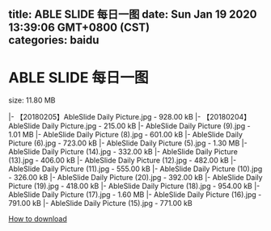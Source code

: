 
title: ABLE SLIDE 每日一图
date: Sun Jan 19 2020 13:39:06 GMT+0800 (CST)    
categories: baidu
---

# ABLE SLIDE 每日一图
size: 11.80 MB
 
 
|- 【20180205】AbleSlide Daily Picture.jpg - 928.00 kB
|- 【20180204】AbleSlide Daily Picture.jpg - 215.00 kB
|- AbleSlide Daily Picture (9).jpg - 1.01 MB
|- AbleSlide Daily Picture (8).jpg - 601.00 kB
|- AbleSlide Daily Picture (6).jpg - 723.00 kB
|- AbleSlide Daily Picture (5).jpg - 1.30 MB
|- AbleSlide Daily Picture (14).jpg - 332.00 kB
|- AbleSlide Daily Picture (13).jpg - 406.00 kB
|- AbleSlide Daily Picture (12).jpg - 482.00 kB
|- AbleSlide Daily Picture (11).jpg - 555.00 kB
|- AbleSlide Daily Picture (10).jpg - 326.00 kB
|- AbleSlide Daily Picture  (20).jpg - 392.00 kB
|- AbleSlide Daily Picture  (19).jpg - 418.00 kB
|- AbleSlide Daily Picture  (18).jpg - 954.00 kB
|- AbleSlide Daily Picture  (17).jpg - 1.60 MB
|- AbleSlide Daily Picture  (16).jpg - 791.00 kB
|- AbleSlide Daily Picture  (15).jpg - 771.00 kB

[How to download](https://bpcam.bemobtrk.com/go/2ceec3aa-1ca2-46d6-b9ff-aaa5c184517c?jno=554)